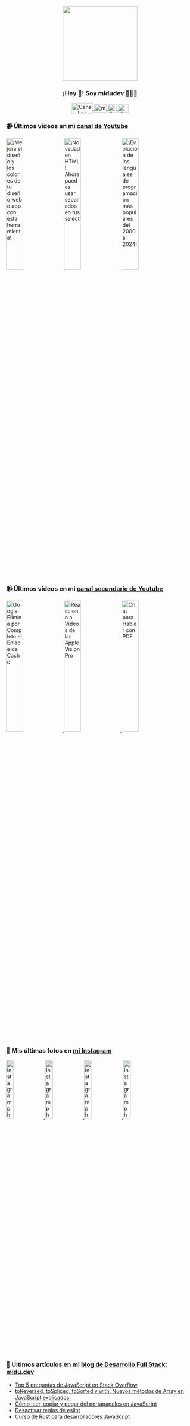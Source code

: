 <p align="center" width="300">
   <img align="center" width="200" src="https://user-images.githubusercontent.com/1561955/106762302-fda9de00-6635-11eb-99be-3ef744e60c0e.png" />
   <h3 align="center">¡Hey 👋! Soy midudev 👨🏻‍💻</h3>
</p>

<p align="center">
   <a href="https://twitch.tv/midudev" target="blank">
    <img align="center" src="https://upload.wikimedia.org/wikipedia/commons/c/ce/Twitch_logo_2019.svg" alt="Canal de Twitch de midudev" height="28px" width="56px" />
  </a>
  <span style="width: 8px;"> </span>
   <a href="https://youtube.com/midudev" target="blank">
    <img align="center" src="https://upload.wikimedia.org/wikipedia/commons/0/09/YouTube_full-color_icon_%282017%29.svg" alt="midudev" height="23px" width="33px" />
  </a>
  <span style="width: 8px;"> </span>
  <a href="https://instagram.com/midu.dev" target="blank">
    <img align="center" src="https://upload.wikimedia.org/wikipedia/commons/e/e7/Instagram_logo_2016.svg" alt="Canal de Instagram de midu.dev" height="23px" width="23px" />
  </a>
  <span style="width: 8px;"> </span>
  <a href="https://twitter.com/midudev" target="blank">
    <img align="center" src="https://upload.wikimedia.org/wikipedia/commons/thumb/6/6f/Logo_of_Twitter.svg/2491px-Logo_of_Twitter.svg.png" alt="Canal de Twitter de midudev" height="23px" width="28px" />
  </a>
</p>

### 📹 Últimos vídeos en mi [canal de Youtube](https://youtube.com/midudev?sub_confirmation=1)

<a href='https://youtu.be/e6bDFrxKYUE' target='_blank'>
  <img width='30%' src='https://img.youtube.com/vi/e6bDFrxKYUE/mqdefault.jpg' alt='¡Mejora el diseño y los colores de tu diseño web o app con esta herramienta!' />
</a>
<a href='https://youtu.be/_vwLo7ykQ2c' target='_blank'>
  <img width='30%' src='https://img.youtube.com/vi/_vwLo7ykQ2c/mqdefault.jpg' alt='¡Novedad en HTML! Ahora puedes usar separados en tus select' />
</a>
<a href='https://youtu.be/xnQf1uZVK7g' target='_blank'>
  <img width='30%' src='https://img.youtube.com/vi/xnQf1uZVK7g/mqdefault.jpg' alt='¡Evolución de los lenguajes de programación más populares del 2000 al 2024!' />
</a>

### 📹 Últimos vídeos en mi [canal secundario de Youtube](https://youtube.com/midulive?sub_confirmation=1)

<a href='https://youtu.be/Nk9_BQ4Ubn4' target='_blank'>
  <img width='30%' src='https://img.youtube.com/vi/Nk9_BQ4Ubn4/mqdefault.jpg' alt='Google Elimina por Completo el Enlace de Cache' />
</a>
<a href='https://youtu.be/3oMZ6dmWUs4' target='_blank'>
  <img width='30%' src='https://img.youtube.com/vi/3oMZ6dmWUs4/mqdefault.jpg' alt='Reacciono a Vídeos de las Apple Vision Pro' />
</a>
<a href='https://youtu.be/GEfPFLbCXPc' target='_blank'>
  <img width='30%' src='https://img.youtube.com/vi/GEfPFLbCXPc/mqdefault.jpg' alt='Chat para Hablar con PDF's usando Astro, Svelte, TailwindCSS y Cloudinary' />
</a>

### 📸 Mis últimas fotos en [mi Instagram](https://instagram.com/midu.dev)

<a href='https://instagram.com/p/C0CN7G_tqtL' target='_blank'>
  <img width='20%' src='https://scontent-lhr8-1.cdninstagram.com/v/t51.2885-15/404570989_310584011839619_4181433579164759611_n.jpg?stp=dst-jpg_e15_fr_p1080x1080&_nc_ht=scontent-lhr8-1.cdninstagram.com&_nc_cat=111&_nc_ohc=WdZYPDWfuOcAX-NoSTF&edm=APU89FABAAAA&ccb=7-5&oh=00_AfBVTF1UIxfpsC8CXGw6GimjN34pFHg10XjzA1pFUOe-Iw&oe=65C4F29B&_nc_sid=bc0c2c' alt='Instagram photo' />
</a>
<a href='https://instagram.com/p/C3AuSnUN6w2' target='_blank'>
  <img width='20%' src='https://scontent-lhr8-1.cdninstagram.com/v/t51.2885-15/425588909_968072637982088_8320680454599145718_n.jpg?stp=dst-jpg_e15&_nc_ht=scontent-lhr8-1.cdninstagram.com&_nc_cat=108&_nc_ohc=ktLCCLzSwXMAX_ObTMI&edm=APU89FABAAAA&ccb=7-5&oh=00_AfDjw8K958loCMMAG8rBofJjS7CO2KnUlUq0CNAaEIPl-A&oe=65C5200D&_nc_sid=bc0c2c' alt='Instagram photo' />
</a>
<a href='https://instagram.com/p/C2-IKZSNGl3' target='_blank'>
  <img width='20%' src='https://scontent-lhr6-1.cdninstagram.com/v/t51.2885-15/424898363_801959251750857_3388788784925869424_n.jpg?stp=dst-jpg_e15&_nc_ht=scontent-lhr6-1.cdninstagram.com&_nc_cat=109&_nc_ohc=xJgT20x7kVUAX-3vre_&edm=APU89FABAAAA&ccb=7-5&oh=00_AfB8mqrabJ2pVMnxVXpKxCcw-4egoMSD_C7lmzkL1fEtKA&oe=65C4ED2C&_nc_sid=bc0c2c' alt='Instagram photo' />
</a>
<a href='https://instagram.com/p/C2z6C4Bt86F' target='_blank'>
  <img width='20%' src='https://scontent-lhr8-1.cdninstagram.com/v/t51.2885-15/424488235_1373606213270564_3174618503454525458_n.jpg?stp=dst-jpg_e15&_nc_ht=scontent-lhr8-1.cdninstagram.com&_nc_cat=108&_nc_ohc=p2frlJlZJVIAX_CuaEI&edm=APU89FABAAAA&ccb=7-5&oh=00_AfDuwpbaY4_D065JquzY4GtSR6-GMKsQNW_3AunQO3EsOw&oe=65C54D04&_nc_sid=bc0c2c' alt='Instagram photo' />
</a>

### 📝 Últimos artículos en mi [blog de Desarrollo Full Stack: midu.dev](https://midu.dev)
- [Top 5 preguntas de JavaScript en Stack Overflow](https://midu.dev/top-5-preguntas-javascript-stack-overflow/)
- [toReversed, toSpliced, toSorted y with. Nuevos métodos de Array en JavaScript explicados.](https://midu.dev/to-reversed-to-spliced-to-sorted-with/)
- [Cómo leer, copiar y pegar del portapapeles en JavaScript](https://midu.dev/leer-copiar-pegar-portapapeles-javascript/)
- [Desactivar reglas de eslint](https://midu.dev/desactivar-reglas-eslint/)
- [Curso de Rust para desarrolladores JavaScript](https://midu.dev/rust-para-desarrolladores-javascript/)